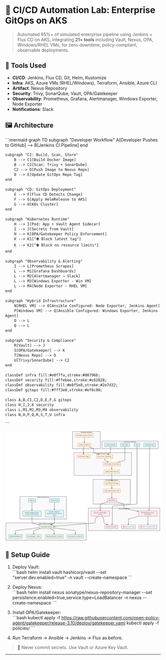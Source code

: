 # 🚀 CI/CD Automation Lab: Enterprise GitOps on AKS

> Automated 95%+ of simulated enterprise pipeline using Jenkins + Flux CD on AKS, integrating **21+ tools** including Vault, Nexus, OPA, Windows/RHEL VMs, for zero-downtime, policy-compliant, observable deployments.

## 🧰 Tools Used
- **CI/CD**: Jenkins, Flux CD, Git, Helm, Kustomize
- **Infra**: AKS, Azure VMs (RHEL/Windows), Terraform, Ansible, Azure CLI
- **Artifact**: Nexus Repository
- **Security**: Trivy, SonarQube, Vault, OPA/Gatekeeper
- **Observability**: Prometheus, Grafana, Alertmanager, Windows Exporter, Node Exporter
- **Notifications**: Slack

## 🖼️ Architecture
\`\`\`mermaid
graph TD
    subgraph "Developer Workflow"
        A[Developer Pushes to GitHub] --> B[Jenkins CI Pipeline]
    end

    subgraph "CI: Build, Scan, Store"
        B --> C1[Build Docker Image]
        B --> C2[Scan: Trivy + SonarQube]
        C2 --> D[Push Image to Nexus Repo]
        D --> E[Update GitOps Repo Tag]
    end

    subgraph "CD: GitOps Deployment"
        E --> F[Flux CD Detects Change]
        F --> G[Apply HelmRelease to AKS]
        G --> H[K8s Cluster]
    end

    subgraph "Kubernetes Runtime"
        H --> I[Pod: App + Vault Agent Sidecar]
        I --> J[Secrets from Vault]
        H --> K[OPA/Gatekeeper Policy Enforcement]
        K --> K1["⛔ Block latest tag"]
        K --> K2["⛔ Block no resource limits"]
    end

    subgraph "Observability & Alerting"
        I --> L[Prometheus Scrapes]
        L --> M1[Grafana Dashboards]
        L --> M2[Alertmanager → Slack]
        L --> M3[Windows Exporter - Win VM]
        L --> M4[Node Exporter - RHEL VM]
    end

    subgraph "Hybrid Infrastructure"
        N[RHEL VM] --> O[Ansible Configured: Node Exporter, Jenkins Agent]
        P[Windows VM] --> Q[Ansible Configured: Windows Exporter, Jenkins Agent]
        O --> L
        Q --> L
    end

    subgraph "Security & Compliance"
        R[Vault] --> J
        S[OPA/Gatekeeper] --> K
        T[Nexus Repo] --> D
        U[Trivy/SonarQube] --> C2
    end

    classDef infra fill:#e0f7fa,stroke:#00796b;
    classDef security fill:#ffebee,stroke:#c62828;
    classDef observability fill:#e8f5e8,stroke:#2e7d32;
    classDef gitops fill:#fff3e0,stroke:#ef6c00;

    class A,B,C1,C2,D,E,F,G gitops
    class H,I,J,K security
    class L,M1,M2,M3,M4 observability
    class N,O,P,Q,R,S,T,U infra
\`\`\`

![CI/CD Lab Architecture](images/architecture.png)

## 🚦 Setup Guide

1. Deploy Vault:  
   \`\`\`bash
   helm install vault hashicorp/vault --set "server.dev.enabled=true" -n vault --create-namespace
   \`\`\`

2. Deploy Nexus:  
   \`\`\`bash
   helm install nexus sonatype/nexus-repository-manager --set persistence.enabled=true,service.type=LoadBalancer -n nexus --create-namespace
   \`\`\`

3. Install OPA/Gatekeeper:  
   \`\`\`bash
   kubectl apply -f https://raw.githubusercontent.com/open-policy-agent/gatekeeper/release-3.10/deploy/gatekeeper.yaml
   kubectl apply -f policies/
   \`\`\`

4. Run Terraform → Ansible → Jenkins → Flux as before.

> 🔐 Never commit secrets. Use Vault or Azure Key Vault.

---
